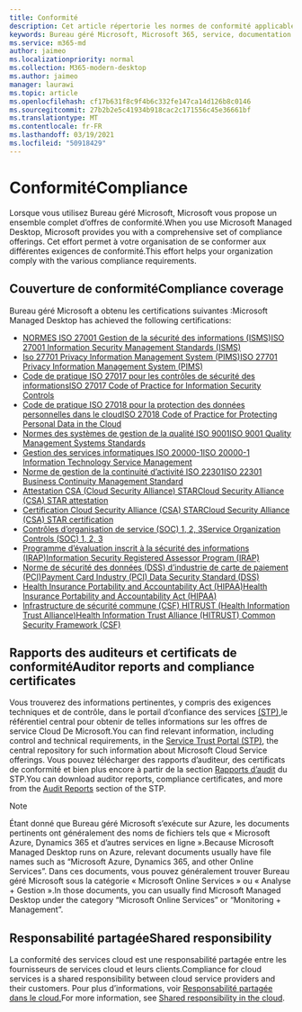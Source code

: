 ```yaml
---
title: Conformité
description: Cet article répertorie les normes de conformité applicables au Bureau géré Microsoft.
keywords: Bureau géré Microsoft, Microsoft 365, service, documentation
ms.service: m365-md
author: jaimeo
ms.localizationpriority: normal
ms.collection: M365-modern-desktop
ms.author: jaimeo
manager: laurawi
ms.topic: article
ms.openlocfilehash: cf17b631f8c9f4b6c332fe147ca14d126b8c0146
ms.sourcegitcommit: 27b2b2e5c41934b918cac2c171556c45e36661bf
ms.translationtype: MT
ms.contentlocale: fr-FR
ms.lasthandoff: 03/19/2021
ms.locfileid: "50918429"
---
```

# <a name="compliance"></a><span data-ttu-id="fc334-104">Conformité</span><span class="sxs-lookup"><span data-stu-id="fc334-104">Compliance</span></span>

<span data-ttu-id="fc334-105">Lorsque vous utilisez Bureau géré Microsoft, Microsoft vous propose un ensemble complet d’offres de conformité.</span><span class="sxs-lookup"><span data-stu-id="fc334-105">When you use Microsoft Managed Desktop, Microsoft provides you with a comprehensive set of compliance offerings.</span></span> <span data-ttu-id="fc334-106">Cet effort permet à votre organisation de se conformer aux différentes exigences de conformité.</span><span class="sxs-lookup"><span data-stu-id="fc334-106">This effort helps your organization comply with the various compliance requirements.</span></span>

## <a name="compliance-coverage"></a><span data-ttu-id="fc334-107">Couverture de conformité</span><span class="sxs-lookup"><span data-stu-id="fc334-107">Compliance coverage</span></span>

<span data-ttu-id="fc334-108">Bureau géré Microsoft a obtenu les certifications suivantes :</span><span class="sxs-lookup"><span data-stu-id="fc334-108">Microsoft Managed Desktop has achieved the following certifications:</span></span>

- [<span data-ttu-id="fc334-109">NORMES ISO 27001 Gestion de la sécurité des informations (ISMS)</span><span class="sxs-lookup"><span data-stu-id="fc334-109">ISO 27001 Information Security Management Standards (ISMS)</span></span>](/compliance/regulatory/offering-ISO-27001)
- [<span data-ttu-id="fc334-110">Iso 27701 Privacy Information Management System (PIMS)</span><span class="sxs-lookup"><span data-stu-id="fc334-110">ISO 27701 Privacy Information Management System (PIMS)</span></span>](/compliance/regulatory/offering-iso-27701)
- [<span data-ttu-id="fc334-111">Code de pratique ISO 27017 pour les contrôles de sécurité des informations</span><span class="sxs-lookup"><span data-stu-id="fc334-111">ISO 27017 Code of Practice for Information Security Controls</span></span>](/compliance/regulatory/offering-ISO-27017)
- [<span data-ttu-id="fc334-112">Code de pratique ISO 27018 pour la protection des données personnelles dans le cloud</span><span class="sxs-lookup"><span data-stu-id="fc334-112">ISO 27018 Code of Practice for Protecting Personal Data in the Cloud</span></span>](/compliance/regulatory/offering-ISO-27018)
- [<span data-ttu-id="fc334-113">Normes des systèmes de gestion de la qualité ISO 9001</span><span class="sxs-lookup"><span data-stu-id="fc334-113">ISO 9001 Quality Management Systems Standards</span></span>](/compliance/regulatory/offering-ISO-9001)
- [<span data-ttu-id="fc334-114">Gestion des services informatiques ISO 20000-1</span><span class="sxs-lookup"><span data-stu-id="fc334-114">ISO 20000-1 Information Technology Service Management</span></span>](/compliance/regulatory/offering-ISO-20000-1-2011)
- [<span data-ttu-id="fc334-115">Norme de gestion de la continuité d’activité ISO 22301</span><span class="sxs-lookup"><span data-stu-id="fc334-115">ISO 22301 Business Continuity Management Standard</span></span>](/compliance/regulatory/offering-ISO-22301)
- [<span data-ttu-id="fc334-116">Attestation CSA (Cloud Security Alliance) STAR</span><span class="sxs-lookup"><span data-stu-id="fc334-116">Cloud Security Alliance (CSA) STAR attestation</span></span>](/compliance/regulatory/offering-CSA-STAR-Attestation)
- [<span data-ttu-id="fc334-117">Certification Cloud Security Alliance (CSA) STAR</span><span class="sxs-lookup"><span data-stu-id="fc334-117">Cloud Security Alliance (CSA) STAR certification</span></span>](/compliance/regulatory/offering-CSA-Star-Certification)
- [<span data-ttu-id="fc334-118">Contrôles d’organisation de service (SOC) 1, 2, 3</span><span class="sxs-lookup"><span data-stu-id="fc334-118">Service Organization Controls (SOC) 1, 2, 3</span></span>](/compliance/regulatory/offering-SOC)
- [<span data-ttu-id="fc334-119">Programme d’évaluation inscrit à la sécurité des informations (IRAP)</span><span class="sxs-lookup"><span data-stu-id="fc334-119">Information Security Registered Assessor Program (IRAP)</span></span>](/compliance/regulatory/offering-ccsl-irap-australia)
- [<span data-ttu-id="fc334-120">Norme de sécurité des données (DSS) d’industrie de carte de paiement (PCI)</span><span class="sxs-lookup"><span data-stu-id="fc334-120">Payment Card Industry (PCI) Data Security Standard (DSS)</span></span>](/compliance/regulatory/offering-PCI-DSS)
- [<span data-ttu-id="fc334-121">Health Insurance Portability and Accountability Act (HIPAA)</span><span class="sxs-lookup"><span data-stu-id="fc334-121">Health Insurance Portability and Accountability Act (HIPAA)</span></span>](/compliance/regulatory/offering-hipaa-hitech)
- [<span data-ttu-id="fc334-122">Infrastructure de sécurité commune (CSF) HITRUST (Health Information Trust Alliance)</span><span class="sxs-lookup"><span data-stu-id="fc334-122">Health Information Trust Alliance (HITRUST) Common Security Framework (CSF)</span></span>](/compliance/regulatory/offering-hitrust)


## <a name="auditor-reports-and-compliance-certificates"></a><span data-ttu-id="fc334-123">Rapports des auditeurs et certificats de conformité</span><span class="sxs-lookup"><span data-stu-id="fc334-123">Auditor reports and compliance certificates</span></span>

<span data-ttu-id="fc334-124">Vous trouverez des informations pertinentes, y compris des exigences techniques et de contrôle, dans le portail d’confiance des services [(STP),](https://servicetrust.microsoft.com/)le référentiel central pour obtenir de telles informations sur les offres de service Cloud De Microsoft.</span><span class="sxs-lookup"><span data-stu-id="fc334-124">You can find relevant information, including control and technical requirements, in the [Service Trust Portal (STP)](https://servicetrust.microsoft.com/), the central repository for such information about Microsoft Cloud Service offerings.</span></span> <span data-ttu-id="fc334-125">Vous pouvez télécharger des rapports d’auditeur, des certificats de conformité et bien plus encore à partir de la section [Rapports d’audit](https://servicetrust.microsoft.com/ViewPage/MSComplianceGuide) du STP.</span><span class="sxs-lookup"><span data-stu-id="fc334-125">You can download auditor reports, compliance certificates, and more from the [Audit Reports](https://servicetrust.microsoft.com/ViewPage/MSComplianceGuide) section of the STP.</span></span>

> [!NOTE]
> <span data-ttu-id="fc334-126">Étant donné que Bureau géré Microsoft s’exécute sur Azure, les documents pertinents ont généralement des noms de fichiers tels que « Microsoft Azure, Dynamics 365 et d’autres services en ligne ».</span><span class="sxs-lookup"><span data-stu-id="fc334-126">Because Microsoft Managed Desktop runs on Azure, relevant documents usually have file names such as “Microsoft Azure, Dynamics 365, and other Online Services”.</span></span> <span data-ttu-id="fc334-127">Dans ces documents, vous pouvez généralement trouver Bureau géré Microsoft sous la catégorie « Microsoft Online Services » ou « Analyse + Gestion ».</span><span class="sxs-lookup"><span data-stu-id="fc334-127">In those documents, you can usually find Microsoft Managed Desktop under the category “Microsoft Online Services” or “Monitoring + Management”.</span></span>

## <a name="shared-responsibility"></a><span data-ttu-id="fc334-128">Responsabilité partagée</span><span class="sxs-lookup"><span data-stu-id="fc334-128">Shared responsibility</span></span>

<span data-ttu-id="fc334-129">La conformité des services cloud est une responsabilité partagée entre les fournisseurs de services cloud et leurs clients.</span><span class="sxs-lookup"><span data-stu-id="fc334-129">Compliance for cloud services is a shared responsibility between cloud service providers and their customers.</span></span> <span data-ttu-id="fc334-130">Pour plus d’informations, voir [Responsabilité partagée dans le cloud.](/azure/security/fundamentals/shared-responsibility)</span><span class="sxs-lookup"><span data-stu-id="fc334-130">For more information, see [Shared responsibility in the cloud](/azure/security/fundamentals/shared-responsibility).</span></span>